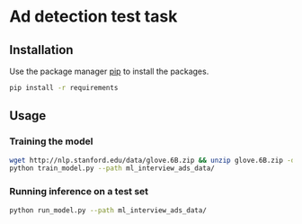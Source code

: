 # Ad detection test task

## Installation

Use the package manager [pip](https://pip.pypa.io/en/stable/) to install the packages.

```bash
pip install -r requirements
```

## Usage

### Training the model

```bash
wget http://nlp.stanford.edu/data/glove.6B.zip && unzip glove.6B.zip -d glove
python train_model.py --path ml_interview_ads_data/
```

### Running inference on a test set

```bash
python run_model.py --path ml_interview_ads_data/
```
